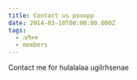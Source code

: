 ```yaml
---
title: Contact us pooopp
date: 2014-03-10T00:00:00.000Z
tags:
  - শ্রেণীকক্ষ
  - members
---
```

Contact me for hulalalaa ugilrhsenae
